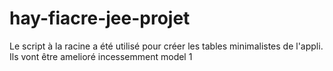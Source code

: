 hay-fiacre-jee-projet
=====================
Le script à la racine a été utilisé pour créer les tables minimalistes de l'appli.
Ils vont être amelioré incessemment
model 1
